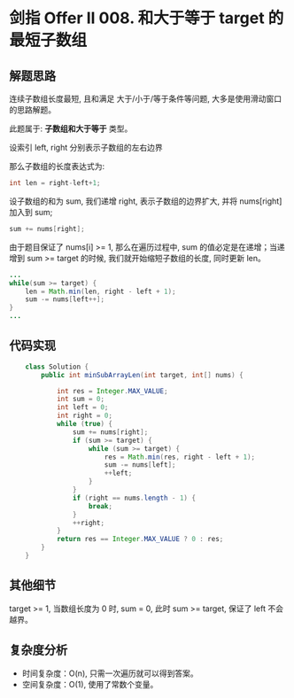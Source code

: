 # 剑指 Offer II 008. 和大于等于 target 的最短子数组



## 解题思路

连续子数组长度最短, 且和满足 大于/小于/等于条件等问题, 大多是使用滑动窗口的思路解题。

此题属于:  **子数组和大于等于** 类型。



设索引 left, right 分别表示子数组的左右边界

那么子数组的长度表达式为:

```java
int len = right-left+1;
```

设子数组的和为 sum, 我们递增 right, 表示子数组的边界扩大, 并将 nums[right] 加入到 sum; 

```java
sum += nums[right];
```

由于题目保证了 nums[i] >= 1, 那么在遍历过程中, sum 的值必定是在递增；当递增到 sum >= target 的时候, 我们就开始缩短子数组的长度, 同时更新 len。

```java
...
while(sum >= target) {
    len = Math.min(len, right - left + 1);
    sum -= nums[left++];
}
...
```



## 代码实现

```java
	class Solution {
		public int minSubArrayLen(int target, int[] nums) {

			int res = Integer.MAX_VALUE;
			int sum = 0;
			int left = 0;
			int right = 0;
			while (true) {
				sum += nums[right];
				if (sum >= target) {
					while (sum >= target) {
						res = Math.min(res, right - left + 1);
						sum -= nums[left];
						++left;
					}
				}
				if (right == nums.length - 1) {
					break;
				}
				++right;
			}
			return res == Integer.MAX_VALUE ? 0 : res;
		}
	}
```



## 其他细节

target >= 1, 当数组长度为 0 时, sum = 0, 此时 sum >= target, 保证了 left 不会越界。



## 复杂度分析

- 时间复杂度：O(n), 只需一次遍历就可以得到答案。
- 空间复杂度：O(1), 使用了常数个变量。









